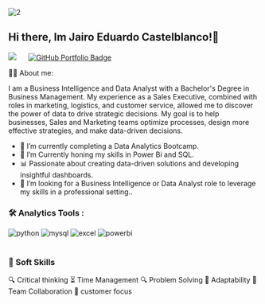 ![2](https://github.com/user-attachments/assets/7cbff876-1c6b-4e11-ab31-38fc64f6350a)


## Hi there, Im Jairo Eduardo Castelblanco!👋

[![](https://img.shields.io/badge/LinkedIn-0077B5?style=for-the-badge&logo=linkedin&logoColor=white)](https://www.linkedin.com/in/jairoeduardocastelblanco/) </a>  <a href="[https://github.com/Hectorcidps/Portfolio_DA](https://github.com/Jeduardocastel?tab=repositories)" target="_blank" style="margin: 0 20px;">
    <img decoding="async" 
         src="https://img.shields.io/badge/Repositorio%20de%20Proyectos-GitHub-blue?style=for-the-badge" 
         alt="GitHub Portfolio Badge" />
  </a>
  
👨‍💻 About me: 

I am a Business Intelligence and Data Analyst with a Bachelor's Degree in Business Management. My experience as a Sales Executive, combined with roles in marketing, logistics, and customer service, allowed me to discover the power of data to drive strategic decisions. My goal is to help businesses, Sales and Marketing teams optimize processes, design more effective strategies, and make data-driven decisions.


- 🔭 I’m currently completing a Data Analytics Bootcamp.
- 🌱 I’m Currently honing my skills in Power Bi and SQL.
- 📊 Passionate about creating data-driven solutions and developing insightful dashboards.
- 🎯 I’m looking for a Business Intelligence or Data Analyst role to leverage my skills in a professional setting..

### :hammer_and_wrench: Analytics Tools :

<div id="header" align="left">
    <img decoding="async" src="https://img.shields.io/badge/Python-3776AB?style=for-the-badge&logo=python&logoColor=white" alt="python"/>
  </a>
    <img decoding="async" src="https://img.shields.io/badge/MySQL-6DB33F?style=for-the-badge&logo=mysql&logoColor=white" alt="mysql"/>
  </a>
 <img decoding="async" src="https://img.shields.io/badge/Microsoft_Excel-217346?style=for-the-badge&logo=microsoft-excel&logoColor=white" alt="excel"/>
  </a>
 <img decoding="async" src="https://img.shields.io/badge/Power_BI-FFBE00?style=for-the-badge&logo=Power-BI&logoColor=white" alt="powerbi"/>
  </a>
</div>
<br>

### 🧠 Soft Skills

🔍 Critical thinking
⏳ Time Management
🔍 Problem Solving
🔄 Adaptability
🤝 Team Collaboration
👥 customer focus
